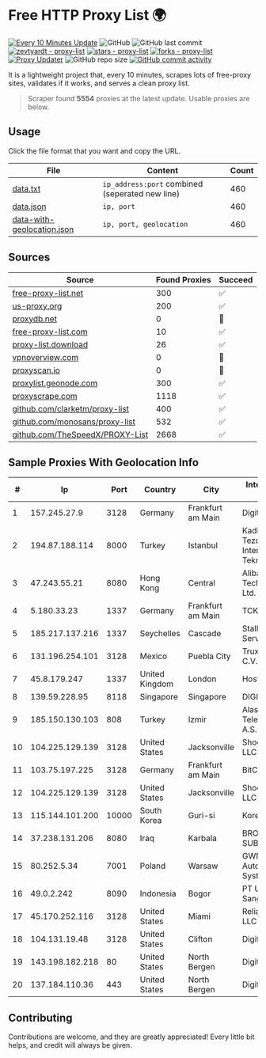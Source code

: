
# Free HTTP Proxy List 🌍

[![Every 10 Minutes Update](https://github.com/mertguvencli/http-proxy-list/actions/workflows/main.yml/badge.svg?branch=main)](https://github.com/mertguvencli/http-proxy-list/actions/workflows/main.yml)
![GitHub](https://img.shields.io/github/license/mertguvencli/http-proxy-list)
![GitHub last commit](https://img.shields.io/github/last-commit/mertguvencli/http-proxy-list)
[![zevtyardt - proxy-list](https://img.shields.io/static/v1?label=zevtyardt&message=proxy-list&color=blue&logo=github)](https://github.com/zevtyardt/proxy-list "Go to GitHub repo")
[![stars - proxy-list](https://img.shields.io/github/stars/zevtyardt/proxy-list?style=social)](https://github.com/zevtyardt/proxy-list)
[![forks - proxy-list](https://img.shields.io/github/forks/zevtyardt/proxy-list?style=social)](https://github.com/zevtyardt/proxy-list)
[![Proxy Updater](https://github.com/zevtyardt/proxy-list/workflows/Proxy%20Updater/badge.svg)](https://github.com/zevtyardt/proxy-list/actions?query=workflow:"Proxy+Updater")
![GitHub repo size](https://img.shields.io/github/repo-size/zevtyardt/proxy-list)
[![GitHub commit activity](https://img.shields.io/github/commit-activity/m/zevtyardt/proxy-list?logo=commits)](https://github.com/zevtyardt/proxy-list/commits/main)

It is a lightweight project that, every 10 minutes, scrapes lots of free-proxy sites, validates if it works, and serves a clean proxy list.

> Scraper found **5554** proxies at the latest update. Usable proxies are below.

## Usage

Click the file format that you want and copy the URL.

|File|Content|Count|
|----|-------|-----|
|[data.txt](https://raw.githubusercontent.com/mertguvencli/http-proxy-list/main/proxy-list/data.txt)|`ip_address:port` combined (seperated new line)|460|
|[data.json](https://raw.githubusercontent.com/mertguvencli/http-proxy-list/main/proxy-list/data.json)|`ip, port`|460|
|[data-with-geolocation.json](https://raw.githubusercontent.com/mertguvencli/http-proxy-list/main/proxy-list/data-with-geolocation.json)|`ip, port, geolocation`|460|

## Sources

|Source|Found Proxies|Succeed|
|------|-------------|-------|
|[free-proxy-list.net](https://free-proxy-list.net)|300|✅|
|[us-proxy.org](https://www.us-proxy.org)|200|✅|
|[proxydb.net](http://proxydb.net)|0|🚫|
|[free-proxy-list.com](https://free-proxy-list.com/?page=&port=&type%5B%5D=http&type%5B%5D=https&up_time=0&search=Search)|10|✅|
|[proxy-list.download](https://www.proxy-list.download/HTTP)|26|✅|
|[vpnoverview.com](https://vpnoverview.com/privacy/anonymous-browsing/free-proxy-servers)|0|🚫|
|[proxyscan.io](https://www.proxyscan.io)|0|🚫|
|[proxylist.geonode.com](https://proxylist.geonode.com/api/proxy-list?limit=300&page=1&sort_by=lastChecked&sort_type=desc&protocols=http,https)|300|✅|
|[proxyscrape.com](https://api.proxyscrape.com/v2/?request=displayproxies&protocol=http&timeout=10000&country=all&ssl=all&anonymity=all)|1118|✅|
|[github.com/clarketm/proxy-list](https://raw.githubusercontent.com/clarketm/proxy-list/master/proxy-list-raw.txt)|400|✅|
|[github.com/monosans/proxy-list](https://raw.githubusercontent.com/monosans/proxy-list/main/proxies/http.txt)|532|✅|
|[github.com/TheSpeedX/PROXY-List](https://raw.githubusercontent.com/TheSpeedX/PROXY-List/master/http.txt)|2668|✅|


## Sample Proxies With Geolocation Info

|#|Ip|Port|Country|City|Internet Service Provider|
|-|--|----|-------|----|-------------------------|
|1|157.245.27.9|3128|Germany|Frankfurt am Main|DigitalOcean, LLC|
|2|194.87.188.114|8000|Turkey|Istanbul|Kadir Huseyin Tezcan Nosspeed Internet Teknolojileri|
|3|47.243.55.21|8080|Hong Kong|Central|Alibaba (US) Technology Co., Ltd.|
|4|5.180.33.23|1337|Germany|Frankfurt am Main|TCK OOO|
|5|185.217.137.216|1337|Seychelles|Cascade|Stallion Network Services Limited|
|6|131.196.254.101|3128|Mexico|Puebla City|Truxgo S. R.L. de C.V.|
|7|45.8.179.247|1337|United Kingdom|London|Hostland LLC|
|8|139.59.228.95|8118|Singapore|Singapore|DIGITALOCEAN|
|9|185.150.130.103|808|Turkey|Izmir|Alastyr Telekomunikasyon A.S.|
|10|104.225.129.139|3128|United States|Jacksonville|Shock Hosting LLC|
|11|103.75.197.225|3128|Germany|Frankfurt am Main|BitCommand LLC|
|12|104.225.129.139|3128|United States|Jacksonville|Shock Hosting LLC|
|13|115.144.101.200|10000|South Korea|Guri-si|Korea Telecom|
|14|37.238.131.206|8080|Iraq|Karbala|BROADBAND-SUBSCRIBERS|
|15|80.252.5.34|7001|Poland|Warsaw|GWNET Autonomus System|
|16|49.0.2.242|8090|Indonesia|Bogor|PT Usaha Adi Sanggoro|
|17|45.170.252.116|3128|United States|Miami|ReliableSite.Net LLC|
|18|104.131.19.48|3128|United States|Clifton|DigitalOcean, LLC|
|19|143.198.182.218|80|United States|North Bergen|DigitalOcean, LLC|
|20|137.184.110.36|443|United States|North Bergen|DigitalOcean, LLC|



## Contributing

Contributions are welcome, and they are greatly appreciated! Every
little bit helps, and credit will always be given.

